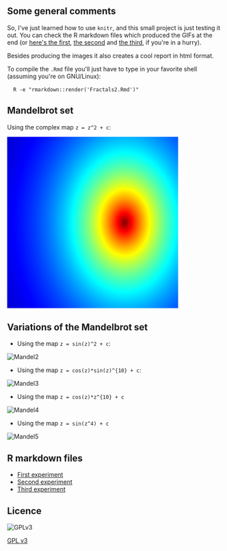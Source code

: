 ## Some general comments

So, I've just learned how to use `knitr`, and this small project
is just testing it out. You can check the R markdown files which 
produced the GIFs at the end (or [here's the first](https://github.com/mlliarm/fractals/blob/master/Fractals2.Rmd),
[the second](https://github.com/mlliarm/fractals/blob/master/Fractals3.Rmd) and 
[the third](https://github.com/mlliarm/fractals/blob/master/Fractals4.Rmd), if you're in a hurry).

Besides producing the images it also creates a cool report in html format.

To compile the `.Rmd` file you'll just have to type in your favorite shell (assuming you're on GNU/Linux):

      R -e "rmarkdown::render('Fractals2.Rmd')"

## Mandelbrot set

Using the complex map `z = z^2 + c`:

![Mandel1](images/Mandelbrot1a.gif)

## Variations of the Mandelbrot set

* Using the map `z = sin(z)^2 + c`:

![Mandel2](images/Mandelbrot01bb.gif)

* Using the map `z = cos(z)*sin(z)^{10} + c`:

![Mandel3](images/Mandelbrot05cc.gif)

* Using the  map `z = cos(z)*z^{10} + c`

![Mandel4](images/Mandelbrot04dd.gif)

* Using the map `z = sin(z^4) + c`

![Mandel5](images/Mandelbrot21ee.gif)

## R markdown files

* [First experiment](https://github.com/mlliarm/fractals/blob/master/Fractals2.Rmd)
* [Second experiment](https://github.com/mlliarm/fractals/blob/master/Fractals3.Rmd)
* [Third experiment](https://github.com/mlliarm/fractals/blob/master/Fractals4.Rmd)

## Licence

![GPLv3](https://www.gnu.org/graphics/gplv3-127x51.png)

[GPL v3](https://github.com/mlliarm/fractals/blob/master/LICENSE)
